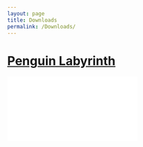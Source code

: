```yaml
---
layout: page
title: Downloads
permalink: /Downloads/
---
```


<a href="https://github.com/ClydeFrog04/regan.github.io" target="_blank">Penguin Labyrinth</a>
==============================================================================================

![Game test link](MazeGame.html)
